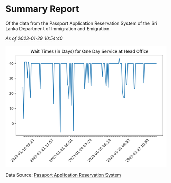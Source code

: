 # Summary Report

Of the data from the Passport Application Reservation System of the Sri Lanka Department of Immigration and Emigration.

*As of 2023-01-29 10:54:40*

![Wait Time Chart](summary.wait_time_chart.png)

Data Source: [Passport Application Reservation System](https://eservices.immigration.gov.lk:8443/appointment/pages/reservationApplication.xhtml)